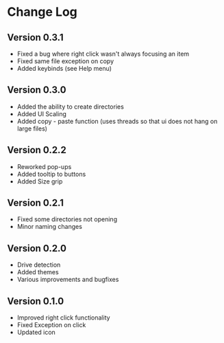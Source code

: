 # Change Log

## Version 0.3.1

- Fixed a bug where right click wasn't always focusing an item
- Fixed same file exception on copy
- Added keybinds (see Help menu)

## Version 0.3.0

- Added the ability to create directories
- Added UI Scaling
- Added copy - paste function (uses threads so that ui does not hang on large files)

## Version 0.2.2

- Reworked pop-ups
- Added tooltip to buttons
- Added Size grip

## Version 0.2.1

- Fixed some directories not opening
- Minor naming changes

## Version 0.2.0

- Drive detection
- Added themes
- Various improvements and bugfixes

## Version 0.1.0

- Improved right click functionality
- Fixed Exception on click
- Updated icon

